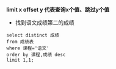 **limit x offset y 代表查询x个值、跳过y个值**

* 找到语文成绩第二的成绩

```mysql
select distinct 成绩  
from 成绩表
where 课程='语文'
order by 课程,成绩 desc
limit 1,1;
```

